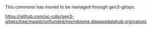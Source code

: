 This commons has moved to be managed through gen3-gitops. 

https://github.com/uc-cdis/gen3-gitops/tree/master/unfunded/microbiome.diseasedatahub.org/values